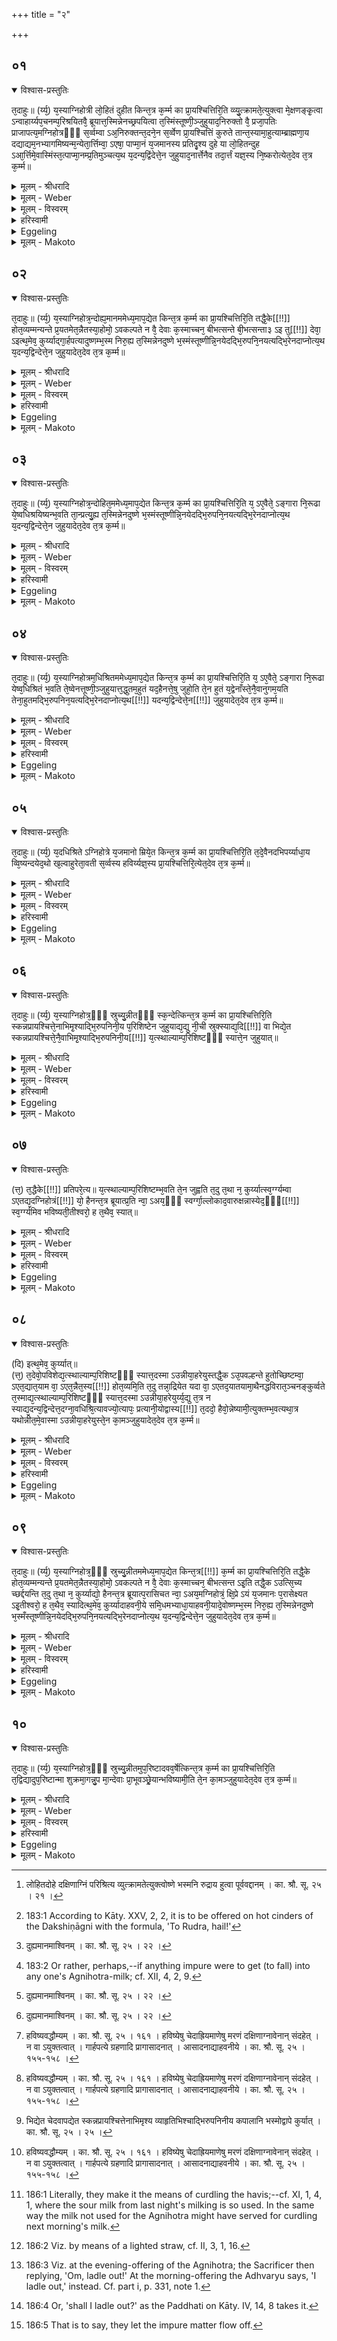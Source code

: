 +++
title = "२"

+++


##  ०१


<details open><summary>विश्वास-प्रस्तुतिः</summary>

त᳘दाहुः॥ 
(र्य्य᳘) य᳘स्याग्निहोत्री लो᳘हितं दुहीत किन्त᳘त्र क᳘र्म्म का प्रा᳘यश्चित्तिरि᳘ति व्व्यु᳘त्क्रामते᳘त्युक्त्वा मे᳘क्षणङ्कृ᳘त्वा ऽन्वाहार्य्यप᳘चनम्प᳘रिश्रयितवै᳘ ब्रूयात्त᳘स्मिन्नेनच्छ्रपयित्वा त᳘स्मिंस्तूष्णी᳘ञ्जुहुयाद᳘निरुक्तो वै᳘ प्रजा᳘पतिः प्राजापत्य᳘मग्निहोत्रᳫँ᳭ स᳘र्व्वम्वा ऽअ᳘निरुक्तन्त᳘दने᳘न स᳘र्व्वेण प्रा᳘यश्चित्तिं कुरुते तान्त᳘स्यामा᳘हुत्याम्ब्राह्मणा᳘य दद्याद्यम᳘नभ्यागमिष्यन्म᳘न्येता᳘र्त्तिम्वा᳘ ऽएषा᳘ पाप्मा᳘नं य᳘जमानस्य प्रतिदृ᳘श्य दुहे या लो᳘हितन्दुह ऽआ᳘र्त्तिमे᳘वास्मिंस्त᳘त्पाप्मा᳘नम्प्र᳘तिमुञ्चत्य᳘थ य᳘दन्य᳘द्विंदेत्ते᳘न जुहुयाद᳘नार्त्तेनैव तदा᳘र्त्तं यज्ञ᳘स्य नि᳘ष्करोत्येत᳘देव त᳘त्र क᳘र्म्म॥
</details>

<details><summary>मूलम् - श्रीधरादि</summary>

त᳘दाहुः॥ 
(र्य्य᳘) य᳘स्याग्निहोत्री लो᳘हितं दुहीत किन्त᳘त्र क᳘र्म्म का प्रा᳘यश्चित्तिरि᳘ति व्व्यु᳘त्क्रामते᳘त्युक्त्वा मे᳘क्षणङ्कृ᳘त्वा ऽन्वाहार्य्यप᳘चनम्प᳘रिश्रयितवै᳘ ब्रूयात्त᳘स्मिन्नेनच्छ्रपयित्वा त᳘स्मिंस्तूष्णी᳘ञ्जुहुयाद᳘निरुक्तो वै᳘ प्रजा᳘पतिः प्राजापत्य᳘मग्निहोत्रᳫँ᳭ स᳘र्व्वम्वा ऽअ᳘निरुक्तन्त᳘दने᳘न स᳘र्व्वेण प्रा᳘यश्चित्तिं कुरुते तान्त᳘स्यामा᳘हुत्याम्ब्राह्मणा᳘य दद्याद्यम᳘नभ्यागमिष्यन्म᳘न्येता᳘र्त्तिम्वा᳘ ऽएषा᳘ पाप्मा᳘नं य᳘जमानस्य प्रतिदृ᳘श्य दुहे या लो᳘हितन्दुह ऽआ᳘र्त्तिमे᳘वास्मिंस्त᳘त्पाप्मा᳘नम्प्र᳘तिमुञ्चत्य᳘थ य᳘दन्य᳘द्विंदेत्ते᳘न जुहुयाद᳘नार्त्तेनैव तदा᳘र्त्तं यज्ञ᳘स्य नि᳘ष्करोत्येत᳘देव त᳘त्र क᳘र्म्म॥
</details>

<details><summary>मूलम् - Weber</summary>

त᳘दाहुः ॥ 
य᳘स्याग्निहोत्री लो᳘हितं दुहीत किं त᳘त्र क᳘र्म का प्रा᳘यश्चित्तिरि᳘ति व्यु᳘त्क्रामते᳘त्युक्त्वा मे᳘क्षणं कृॗत्वान्वाहार्यप᳘चनं प᳘रिश्रयितवै᳘ ब्रूयात्त᳘स्मिन्नेनच्छ्रपयित्वा त᳘स्मिंस्तूष्णीं᳘ जुहुयाद᳘निरुक्तम᳘निरुक्तो वै᳘ प्रजा᳘पतिः प्राजापत्य᳘मग्निहोत्रᳫं स᳘र्वं वाऽअ᳘निरुक्तं त᳘दने᳘न स᳘र्वेण प्रा᳘यश्चित्तिं कुरुते तां त᳘स्यामा᳘हुत्यां ब्राह्मणा᳘य दद्याद्यम᳘नभ्यागमिष्यन्म᳘न्येता᳘र्तिं वा᳘ऽएषा᳘ पाप्मा᳘नं य᳘जमानस्य प्रतिदृ᳘श्य दुहे या लो᳘हितं दुहऽआ᳘र्तिमेॗवास्मिंस्त᳘त्पाप्मा᳘नं प्र᳘तिमुञ्चत्य᳘थ य᳘दन्य᳘द्विन्देत्ते᳘न जुहुयाद᳘नार्तेनैव तदा᳘र्तं यज्ञ᳘स्य नि᳘ष्करोत्येत᳘देव त᳘त्र क᳘र्म ॥
</details>

<details><summary>मूलम् - विस्वरम्</summary>

तदाहुः- यस्याग्निहोत्री लोहितं [^१_५२] दुहीत । किं तत्र कर्म । का प्रायश्चित्तिरिति । व्युत्क्रामतेत्युक्त्वा मेक्षणं कृत्वा । अन्वाहार्यपचनं परिश्रमितवै ब्रूयात् । तस्मिन्नेतच्छ्रपयित्वा । तस्मिंस्तूष्णीं जुहुयात् । अनिरुक्तो वै प्रजापतिः । प्राजापत्यमग्निहोत्रम् । सर्वं वा अनिरुक्तम् । तदनेन सर्वेण प्रायश्चितिं कुरुते । तां तस्यामाहुत्यां ब्राह्मणाय दद्यात् यमनभ्यागमिष्यन्मन्येत । आर्तिं वा एषा पाप्मानं यजमानस्य प्रतिदृश्य दुहे । या लोहितं दुहे । आर्तिमेवास्मिंस्तत्पाप्मानं प्रतिमुञ्चति । अथ यदन्यद्विंदेत । तेन जुहुयात् । अनार्तेनैव तदार्तं यज्ञस्य निष्करोति । एतदेव तत्र कर्म ॥ १ ॥ 

[^१_५२]: लोहितदोहे दक्षिणाग्निं परिश्रित्य व्युत्क्रामतेत्युक्त्वोष्णे भस्मनि रुद्राय हुत्वा पूर्ववद्दानम् । का. श्रौ. सू. २५ । २१ । 
</details>

<details><summary>हरिस्वामी</summary>

…
</details>

<details><summary>Eggeling</summary>

1. They also say, 'If any one's Agnihotra-cow were to milk blood, what rite and what expiation would there be in that case?' Let him say 'Disperse!' and having made a stirring-spoon, let him order the Anvāhārya-pacana fire to be enclosed; and having boiled that (blood) thereon, let him silently offer it in an undefined (indistinct) way [^egg_514], for Prajāpati is undefined, and the Agnihotra is sacred to Prajāpati; and the undefined also means everything: he thus makes atonement with everything. At this offering he should give that (cow) to a Brāhmaṇa whom he does not intend to visit; for, indeed, she who milks blood milks it after perceiving the Sacrificer's suffering and evil: he thus fastens that suffering and evil upon this (Brāhmaṇa). Let him then make offering with what other milk he can procure: by that which is not unsound he thus throws out what is unsound in the sacrifice. This, then, is the rite performed in that case.

[^egg_514]: 183:1 According to Kāty. XXV, 2, 2, it is to be offered on hot cinders of the Dakshiṇāgni with the formula, 'To Rudra, hail!'
</details>

<details><summary>मूलम् - Makoto</summary>

त᳓द् आ᳓हुः ।॥  
य᳓स्या᳓ग्निहोत्री᳓ लो᳓हितं दुहीत किं᳓ त᳓त्र क᳓र्म का᳓ प्रा᳓यश्चित्तिर् इ᳓ति व्यु᳓त्क्रा᳓मते᳓त्य् उक्त्वा᳓ मे᳓क्षा᳓णं कृत्वा᳙न्वा᳓हा᳓र्यप᳓चनं प᳓रिश्रयितवै᳓ ब्रूया᳓त् त᳓स्मिन्न् एनच् छ्रपयित्वा᳓ त᳓स्मिंस् तूष्णीं᳓ जुहुया᳓द् अ᳓निरुक्तम् अ᳓निरुक्तो वै᳓ प्रजा᳓पतिः प्रा᳓जा᳓पत्य᳓म् अग्निहोत्रँ᳓ स᳓र्वं वा᳓ अ᳓निरुक्तं त᳓द् अने᳓न स᳓र्वेण प्रा᳓यश्चित्तिं कुरुते तां᳓ त᳓स्या᳓म् आ᳓हुत्यां᳓ ब्रा᳓ह्मणा᳓य दद्या᳓द् य᳓म् अ᳓नभ्या᳓गमिष्यन् म᳓न्येता᳓र्तिं वा᳓ एषा᳓ पा᳓प्मा᳓नं य᳓जमा᳓नस्य प्रतिदृ᳓श्य दुहे या᳓ लो᳓हितं दुह᳓ आ᳓र्तिम् एवा᳙स्मिंस् त᳓त् पा᳓प्मा᳓नं प्र᳓तिमुञ्चत्य् अ᳓थ य᳓द् अन्य᳓द् विन्दे᳓त् ते᳓न जुहुया᳓द् अ᳓ना᳓र्तेनैव᳓ त᳓द् आ᳓र्तं यज्ञ᳓स्य नि᳓ष्करोत्य् एत᳓द् एव᳓ त᳓त्र क᳓र्म ॥॥
</details>


##  ०२


<details open><summary>विश्वास-प्रस्तुतिः</summary>

त᳘दाहुः॥ 
(र्य्य᳘) य᳘स्याग्निहोत्र᳘न्दोह्य᳘मानममेध्य᳘माप᳘द्येत किन्त᳘त्र क᳘र्म्म का प्रा᳘यश्चित्तिरि᳘ति तद्धै᳘के[[!!]] होत᳘व्यम्मन्यन्ते प्र᳘यतमेत᳘न्नैतस्या᳘होमो᳘ ऽवकल्पते न वै᳘ देवाः क᳘स्माच्चन᳘ बीभत्सन्ते बी᳘भत्सन्ता३ ऽइ तु[[!!]] देवा᳘ ऽइत्थ᳘मेव᳘ कुर्य्याद्गा᳘र्हपत्यादुष्णम्भ᳘स्म निरु᳘ह्य त᳘स्मिन्नेनदुष्णे भ᳘स्मंस्तूष्णीन्नि᳘नयेदद्भि᳘रुपनि᳘नयत्यद्भि᳘रेनदाप्नोत्य᳘थ य᳘दन्य᳘द्विन्देत्ते᳘न जुहुयादेत᳘देव त᳘त्र क᳘र्म्म॥
</details>

<details><summary>मूलम् - श्रीधरादि</summary>

त᳘दाहुः॥ 
(र्य्य᳘) य᳘स्याग्निहोत्र᳘न्दोह्य᳘मानममेध्य᳘माप᳘द्येत किन्त᳘त्र क᳘र्म्म का प्रा᳘यश्चित्तिरि᳘ति तद्धै᳘के[[!!]] होत᳘व्यम्मन्यन्ते प्र᳘यतमेत᳘न्नैतस्या᳘होमो᳘ ऽवकल्पते न वै᳘ देवाः क᳘स्माच्चन᳘ बीभत्सन्ते बी᳘भत्सन्ता३ ऽइ तु[[!!]] देवा᳘ ऽइत्थ᳘मेव᳘ कुर्य्याद्गा᳘र्हपत्यादुष्णम्भ᳘स्म निरु᳘ह्य त᳘स्मिन्नेनदुष्णे भ᳘स्मंस्तूष्णीन्नि᳘नयेदद्भि᳘रुपनि᳘नयत्यद्भि᳘रेनदाप्नोत्य᳘थ य᳘दन्य᳘द्विन्देत्ते᳘न जुहुयादेत᳘देव त᳘त्र क᳘र्म्म॥
</details>

<details><summary>मूलम् - Weber</summary>

त᳘दाहुः ॥ 
य᳘स्याग्निहोत्रं᳘ दोह्य᳘मानममेध्य᳘माप᳘द्येत किं त᳘त्र क᳘र्म का प्रा᳘यश्चित्तिरि᳘ति त᳘द्धैके होत᳘व्यं मन्यन्ते प्र᳘यतमेतॗन्नैतस्या᳘होमो᳘ऽवकल्पते न वै᳘ देवाः क᳘स्माच्चन᳘ बीभत्सन्ते बी᳘भत्सन्ता३इतु᳘ देवा᳘ इत्थ᳘मेव᳘ कुर्याद्गा᳘र्हपत्यादुष्णं भ᳘स्म निरु᳘ह्य त᳘स्मिन्नेनदुष्णे भ᳘स्मंस्तूष्णीं नि᳘नयेदद्भि᳘रुपनि᳘नयत्यद्भि᳘रेनदाप्नोत्य᳘थ य᳘दन्य᳘द्विन्देत्ते᳘न जुहुयादेत᳘देव त᳘त्र क᳘र्म ॥
</details>

<details><summary>मूलम् - विस्वरम्</summary>

तदाहुः- यस्याग्निहोत्रं दोह्यमानममेध्यमापद्येत [^१_५३] । किं तत्र कर्म । का प्रायश्चित्तिरिति । तद्धैके होतव्यं मन्यन्ते । प्रयतमेतत् । नैतस्या होमो ऽवकल्पते । न वै देवाः कस्माच्चन बीभत्संते । बीभंत्संता ३ इ तु देवाः । इत्थमेव कुर्यात् । गार्हपत्यादुष्णं भस्म निरुह्य । तस्मिन्नेनदुष्णे भस्मंस्तूष्णीं निनयेत् । अद्भिरुपनिनयति । अद्भिरेनदाप्नोति । अथ यदन्यद्विंदेत् । तेन जुहुयात् । एतदेव तत्र कर्म ॥ २ ॥ 

[^१_५३]: दुह्यमानमाश्विनम् । का. श्रौ. सू. २५ । २२ । 
</details>

<details><summary>हरिस्वामी</summary>

…
</details>

<details><summary>Eggeling</summary>

2. They also say, 'If any one's Agnihotra-milk were to become impure [^egg_515] whilst being milked, what rite and what expiation would there be in that case?' Now some think that it should be offered

[^egg_515]: 183:2 Or rather, perhaps,--if anything impure were to get (to fall) into any one's Agnihotra-milk; cf. XII, 4, 2, 9.

 (arguing that) it is ready (for offering), and it would be improper if it were not offered; and that the gods have no loathing for anything. But the gods have indeed loathings:--let him rather proceed in the following way. Having shifted some hot cinders from the Gārhapatya, let him silently pour that (milk) on these hot cinders. He then pours water thereon, and thus secures (āp) it by means of the water (āp). Let him then make offering with what other (milk) he can procure. This, then, is the rite performed in that case.
</details>

<details><summary>मूलम् - Makoto</summary>

त᳓द् आ᳓हुः ।॥  
य᳓स्या᳓ग्निहोत्रं᳓ दोह्य᳓मा᳓नम् अमेध्य᳓म् आ᳓प᳓द्येत किं᳓ त᳓त्र क᳓र्म का᳓ प्रा᳓यश्चित्तिर् इ᳓ति त᳓द् धै᳓के होत᳓व्यं मन्यन्ते प्र᳓यतम् एत᳓न् नै᳙तस्या᳓होमो᳓ ऽवकल्पते न᳓ वै᳓ देवाः᳓ क᳓स्मा᳓च् चन᳓ बीभत्सन्ते बी᳓भत्सन्ता᳓३इ तु᳓ देवा᳓ इत्थ᳓म् एव᳓ कुर्या᳓द् गा᳓र्हपत्या᳓द् उष्णं᳓ भ᳓स्म निरु᳓ह्य त᳓स्मिन्न् एनद् उष्णे᳓ भ᳓स्मंस् तूष्णीं᳓ नि᳓नयेद् अद्भि᳓र् उपनि᳓नयत्य् अद्भि᳓र् एनद् आ᳓प्नोत्य् अ᳓थ य᳓द् अन्य᳓द् विन्दे᳓त् ते᳓न जुहुया᳓द् एत᳓द् एव᳓ त᳓त्र क᳓र्म ॥॥
</details>


##  ०३


<details open><summary>विश्वास-प्रस्तुतिः</summary>

त᳘दाहुः॥ 
(र्य्य᳘) य᳘स्याग्निहोत्र᳘न्दोहित᳘ममेध्य᳘माप᳘द्येत किन्त᳘त्र क᳘र्म्म का प्रा᳘यश्चित्तिरि᳘ति य᳘ ऽए᳘वैते᳘ ऽङ्गारा नि᳘रूढा ये᳘ष्वधिश्रयिष्यन्भ᳘वति ता᳘न्प्रत्यु᳘ह्य त᳘स्मिन्नेनदुष्णे भ᳘स्मंस्तूष्णीन्नि᳘नयेदद्भि᳘रुपनि᳘नयत्यद्भि᳘रेनदाप्नोत्य᳘थ य᳘दन्य᳘द्विन्देत्ते᳘न जुहुयादेत᳘देव त᳘त्र क᳘र्म्म॥
</details>

<details><summary>मूलम् - श्रीधरादि</summary>

त᳘दाहुः॥ 
(र्य्य᳘) य᳘स्याग्निहोत्र᳘न्दोहित᳘ममेध्य᳘माप᳘द्येत किन्त᳘त्र क᳘र्म्म का प्रा᳘यश्चित्तिरि᳘ति य᳘ ऽए᳘वैते᳘ ऽङ्गारा नि᳘रूढा ये᳘ष्वधिश्रयिष्यन्भ᳘वति ता᳘न्प्रत्यु᳘ह्य त᳘स्मिन्नेनदुष्णे भ᳘स्मंस्तूष्णीन्नि᳘नयेदद्भि᳘रुपनि᳘नयत्यद्भि᳘रेनदाप्नोत्य᳘थ य᳘दन्य᳘द्विन्देत्ते᳘न जुहुयादेत᳘देव त᳘त्र क᳘र्म्म॥
</details>

<details><summary>मूलम् - Weber</summary>

त᳘दाहुः ॥ 
य᳘स्याग्निहोत्रं᳘ दोहित᳘ममेध्य᳘माप᳘द्येत किं त᳘त्र क᳘र्म का प्रा᳘यश्चित्तिरि᳘ति य᳘ऽएॗवैते᳘ऽङ्गारा नि᳘रूढा ये᳘ष्वधिश्रयिष्यन्भ᳘वति ता᳘न्प्रत्यु᳘ह्य त᳘स्मिन्नेनदुष्णे भ᳘स्मंस्तूष्णीं नि᳘नयेदद्भि᳘रुपनि᳘नयत्यद्भि᳘रेनदाप्नोत्य᳘थ य᳘दन्य᳘द्विन्देत्ते᳘न जुहुयादेत᳘देव त᳘त्र क᳘र्म ॥
</details>

<details><summary>मूलम् - विस्वरम्</summary>

तदाहुः- यस्याग्निहोत्रं दोहितममेध्यमापद्येत [^१_५३] । किं तत्र कर्म । का प्रायश्चित्तिरिति । य एवैते ऽङ्गारा निरूढाः । येष्वधिश्रयिष्यन् भवति । तान्प्रत्युह्य तस्मिन्नेनदुष्णे भस्मंस्तूष्णीं निनयेत् । अद्भिरुपनिनयति । अद्भिरेनदाप्नोति । अथ यदन्यद्विंदेत् । तेन जुहुयात् । एतदेव तत्र कर्म ॥ ३ ॥ 

[^१_५३]: दुग्धं सौम्यम् । का. श्रौ. सू. २५ । २२ । 
</details>

<details><summary>हरिस्वामी</summary>

…
</details>

<details><summary>Eggeling</summary>

3. They also say, 'If any one's Agnihotra-milk were to become impure after he has had it milked, what rite and what expiation would there be in that case?' Let him shift back the coals which were shifted away (from the fire) and on which he was going to put (the Agnihotra-milk); and let him then pour it silently on these hot cinders. He then pours water thereon, and secures it by means of the water. Let him then make offering with what other (milk) he can procure.
</details>

<details><summary>मूलम् - Makoto</summary>

त᳓द् आ᳓हुः ।॥  
य᳓स्या᳓ग्निहोत्रं᳓ दोहित᳓म् अमेध्य᳓म् आ᳓प᳓द्येत किं᳓ त᳓त्र क᳓र्म का᳓ प्रा᳓यश्चित्तिर् इ᳓ति य᳓ एवै᳙ते᳓ ऽङ्गा᳓रा᳓ नि᳓रूढा᳓ ये᳓ष्व् अधिश्रयिष्य᳓न् भ᳓वति ता᳓न् प्रत्यु᳓ह्य त᳓स्मिन्न् एनद् उष्णे᳓ भ᳓स्मंस् तूष्णीं᳓ नि᳓नयेद् अद्भि᳓र् उपनि᳓नयत्य् अद्भि᳓र् एनद् आ᳓प्नोत्य् अ᳓थ य᳓द् अन्य᳓द् विन्दे᳓त् ते᳓न जुहुया᳓द् एत᳓द् एव᳓ त᳓त्र क᳓र्म ॥॥
</details>


##  ०४


<details open><summary>विश्वास-प्रस्तुतिः</summary>

त᳘दाहुः॥ 
(र्य्य᳘) य᳘स्याग्निहोत्रम᳘धिश्रितममेध्य᳘माप᳘द्येत किन्त᳘त्र क᳘र्म्म का प्रा᳘यश्चित्तिरि᳘ति य᳘ ऽए᳘वैते᳘ ऽङ्गारा नि᳘रूढा येष्व᳘धिश्रितं भ᳘वति ते᳘ष्वेनत्तूष्णी᳘ञ्जुहुयात्त᳘द्धुतम᳘हुतं यद᳘हैनत्ते᳘षु जुहो᳘ति ते᳘न हुतं य᳘द्वेनाँस्ते᳘नै᳘वानुगम᳘यति तेना᳘हुतमद्भि᳘रुपनिन᳘यत्यद्भि᳘रेनदाप्नोत्य᳘थ[[!!]] यदन्य᳘द्विन्देत्ते᳘न[[!!]] जुहुयादेत᳘देव त᳘त्र क᳘र्म्म॥
</details>

<details><summary>मूलम् - श्रीधरादि</summary>

त᳘दाहुः॥ 
(र्य्य᳘) य᳘स्याग्निहोत्रम᳘धिश्रितममेध्य᳘माप᳘द्येत किन्त᳘त्र क᳘र्म्म का प्रा᳘यश्चित्तिरि᳘ति य᳘ ऽए᳘वैते᳘ ऽङ्गारा नि᳘रूढा येष्व᳘धिश्रितं भ᳘वति ते᳘ष्वेनत्तूष्णी᳘ञ्जुहुयात्त᳘द्धुतम᳘हुतं यद᳘हैनत्ते᳘षु जुहो᳘ति ते᳘न हुतं य᳘द्वेनाँस्ते᳘नै᳘वानुगम᳘यति तेना᳘हुतमद्भि᳘रुपनिन᳘यत्यद्भि᳘रेनदाप्नोत्य᳘थ[[!!]] यदन्य᳘द्विन्देत्ते᳘न[[!!]] जुहुयादेत᳘देव त᳘त्र क᳘र्म्म॥
</details>

<details><summary>मूलम् - Weber</summary>

त᳘दाहुः ॥ 
य᳘स्याग्निहोत्रम᳘धिश्रितममेध्य᳘माप᳘द्येत किं त᳘त्र क᳘र्म का प्रा᳘यश्चित्तिरि᳘ति य᳘ऽएॗवैते᳘ऽङ्गारा नि᳘रूढा येष्व᳘धिश्रितं भ᳘वति ते᳘ष्वेनत्तूष्णीं᳘ जुहुयात्त᳘द्धुतम᳘हुतं यद᳘हैनत्ते᳘षु जुहो᳘ति ते᳘न हुतं य᳘द्वेनांस्ते᳘नैॗवानुगम᳘यति तेना᳘हुतमद्भि᳘रुपनि᳘नयत्यद्भि᳘रेनदाप्नोत्य᳘थ य᳘दन्य᳘द्विन्देत्ते᳘न जुहुयादेत᳘देव त᳘त्र क᳘र्म ॥
</details>

<details><summary>मूलम् - विस्वरम्</summary>

तदाहुः- यस्याग्निहोत्रमधिश्रितममेध्यमापद्येत [^१_५३] । किं तत्र कर्म । का प्रायश्चित्तिरिति । य एवैते ऽङ्गारा निरूढाः । येष्वधिश्रितं भवति । तेष्वेनत्तूष्णीं जुहुयात् । तद्धुतमहुतम् । यदहैनत्तेषु जुहोति । तेन हुतम् । यद्वेनांस्तेनैवानुगमयति । तेनाहुतम् । अद्भिरुपनिनयति । अद्भिरेनदाप्नोति । अथ यदन्यद्विन्देत् । तेन जुहुयात् । एतदेव तत्र कर्म ॥ ४ ॥ 

[^१_५३]: अधिश्रितं वारुणम् । का. श्रौ. सू. २५ । २२ । 
</details>

<details><summary>हरिस्वामी</summary>

…
</details>

<details><summary>Eggeling</summary>

4. They also say, 'If any one's Agnihotra-milk were to become impure after being put on the fire, what rite and what expiation would there be in that case?' Let him offer it silently on the coals which were shifted away (from the fire), and on which it had been placed: thus it is both offered and not offered; for inasmuch as he offers it on those (hot coals) it is offered, and inasmuch as he extinguishes it along with them it is not offered. He pours water thereon, and secures it by means of the water. Let him then make offering with what other (milk) he can procure.
</details>

<details><summary>मूलम् - Makoto</summary>

त᳓द् आ᳓हुः ।॥  
य᳓स्या᳓ग्निहोत्र᳓म् अ᳓धिश्रितम् अमेध्य᳓म् आ᳓प᳓द्येत किं᳓ त᳓त्र क᳓र्म का᳓ प्रा᳓यश्चित्तिर् इ᳓ति य᳓ एवै᳙ते᳓ ऽङ्गा᳓रा᳓ नि᳓रूढा᳓ ये᳓ष्व् अ᳓धिश्रितं भ᳓वति ते᳓ष्व् एनत् तूष्णीं᳓ जुहुया᳓त् त᳓द् धुत᳓म् अ᳓हुतं य᳓द् अ᳓हैनत् ते᳓षु जुहो᳓ति ते᳓न हुतं᳓ य᳓द् व् एनां᳓स् ते᳓नैवा᳙नुगम᳓यति ते᳓ना᳓हुतम् अद्भि᳓र् उपनि᳓नयत्य् अद्भि᳓र् एनद् आ᳓प्नोत्य् अ᳓थ य᳓द् अन्य᳓द् विन्दे᳓त् ते᳓न जुहुया᳓द् एत᳓द् एव᳓ त᳓त्र क᳓र्म ॥॥
</details>


##  ०५


<details open><summary>विश्वास-प्रस्तुतिः</summary>

त᳘दाहुः॥ 
(र्य्य᳘) य᳘दधिश्रिते ऽग्निहोत्रे य᳘जमानो म्रिये᳘त किन्त᳘त्र क᳘र्म्म का प्रा᳘यश्चित्तिरि᳘ति त᳘दे᳘वैनदभिपर्य्याधा᳘य व्वि᳘ष्यन्दयेद᳘थो ख᳘ल्वाहुरेता᳘वती स᳘र्व्वस्य हविर्य्यज्ञ᳘स्य प्रा᳘यश्चित्तिरि᳘त्येत᳘देव त᳘त्र क᳘र्म्म॥
</details>

<details><summary>मूलम् - श्रीधरादि</summary>

त᳘दाहुः॥ 
(र्य्य᳘) य᳘दधिश्रिते ऽग्निहोत्रे य᳘जमानो म्रिये᳘त किन्त᳘त्र क᳘र्म्म का प्रा᳘यश्चित्तिरि᳘ति त᳘दे᳘वैनदभिपर्य्याधा᳘य व्वि᳘ष्यन्दयेद᳘थो ख᳘ल्वाहुरेता᳘वती स᳘र्व्वस्य हविर्य्यज्ञ᳘स्य प्रा᳘यश्चित्तिरि᳘त्येत᳘देव त᳘त्र क᳘र्म्म॥
</details>

<details><summary>मूलम् - Weber</summary>

त᳘दाहुः ॥ 
य᳘दधिश्रितेऽग्निहोत्रे य᳘जमानो म्रिये᳘त किं त᳘त्र क᳘र्म का प्रा᳘यश्चित्तिरि᳘ति त᳘देॗवैनदभिपर्याधा᳘य वि᳘ष्पन्दयेद᳘थो ख᳘ल्वाहुरेता᳘वती स᳘र्वस्य हविर्यज्ञ᳘स्य प्रा᳘यश्चित्तिरि᳘त्येत᳘देव त᳘त्र क᳘र्म ॥
</details>

<details><summary>मूलम् - विस्वरम्</summary>

तदाहुः- यदधिश्रिते ऽग्निहोत्रे यजमानो [^१_५४] म्रियेत । किं तत्र कर्म । का प्रायश्चित्तिरिति । तदेवैनदभिपर्याधाय विष्यंदयेत् । अथो खल्वाहुः- एतावती सर्वस्य हविर्यज्ञस्य प्रायश्चित्तिरिति । एतदेव तत्र कर्म ॥ ५ ॥ 

[^१_५४]: हविष्यवद्धौम्यम् । का. श्रौ. सू. २५ । १६१ । हविष्येषु चेदाह्रियमाणेषु मरणं दक्षिणाग्नावेनान् संदहेत् । न वा ऽयुक्तत्वात् । गार्हपत्ये ग्रहणादि प्रागासादनात् । आसादनाद्याहवनीये । का. श्रौ. सू. २५ । १५५-१५८ । 
</details>

<details><summary>हरिस्वामी</summary>

…
</details>

<details><summary>Eggeling</summary>

5. They also say, 'If the Sacrificer were to die

when the Agnihotra-milk has been put on the fire, what rite and what expiation would there be in that case?' Having enclosed it, let him pour it out: and such, indeed, they say, is the expiation (in that case) for every Haviryajña. This, then, is the rite performed in that case.
</details>

<details><summary>मूलम् - Makoto</summary>

त᳓द् आ᳓हुः ।॥  
य᳓द् अ᳓धिश्रिते ऽग्निहोत्रे᳓ य᳓जमा᳓नो म्रिये᳓त किं᳓ त᳓त्र क᳓र्म का᳓ प्रा᳓यश्चित्तिर् इ᳓ति त᳓द् एवै᳙नद् अभिपर्या᳓धा᳓य वि᳓ष्पन्दयेद् अ᳓थो ख᳓ल्व् आ᳓हुर् एता᳓वती स᳓र्वस्य हविर्यज्ञ᳓स्य प्रा᳓यश्चित्तिर् इ᳓त्य् एत᳓द् एव᳓ त᳓त्र क᳓र्म ॥॥
</details>


##  ०६


<details open><summary>विश्वास-प्रस्तुतिः</summary>

त᳘दाहुः॥ 
(र्य्य᳘) य᳘स्याग्निहोत्र᳘ᳫँ᳘ स्रुच्यु᳘न्नीतᳫँ᳭ स्क᳘न्देत्किन्त᳘त्र क᳘र्म्म का प्रा᳘यश्चित्तिरि᳘ति स्कन्नप्रायश्चित्ते᳘नाभिमृ᳘श्याद्भि᳘रुपनिनी᳘य प᳘रिशिष्टेन जुहुयाद्य᳘द्यु नी᳘ची स्रुक्स्याद्य᳘दि[[!!]] वा भिद्ये᳘त स्कन्नप्रायश्चित्ते᳘नै᳘वाभिमृ᳘श्याद्भि᳘रुपनिनी᳘य[[!!]] य᳘त्स्थाल्याम्प᳘रिशिष्टᳫँ᳭ स्यात्ते᳘न जुहुयात्॥
</details>

<details><summary>मूलम् - श्रीधरादि</summary>

त᳘दाहुः॥ 
(र्य्य᳘) य᳘स्याग्निहोत्र᳘ᳫँ᳘ स्रुच्यु᳘न्नीतᳫँ᳭ स्क᳘न्देत्किन्त᳘त्र क᳘र्म्म का प्रा᳘यश्चित्तिरि᳘ति स्कन्नप्रायश्चित्ते᳘नाभिमृ᳘श्याद्भि᳘रुपनिनी᳘य प᳘रिशिष्टेन जुहुयाद्य᳘द्यु नी᳘ची स्रुक्स्याद्य᳘दि[[!!]] वा भिद्ये᳘त स्कन्नप्रायश्चित्ते᳘नै᳘वाभिमृ᳘श्याद्भि᳘रुपनिनी᳘य[[!!]] य᳘त्स्थाल्याम्प᳘रिशिष्टᳫँ᳭ स्यात्ते᳘न जुहुयात्॥
</details>

<details><summary>मूलम् - Weber</summary>

त᳘दाहुः ॥ 
य᳘स्याग्निहोत्रᳫं स्रुच्यु᳘न्नीतᳫं स्क᳘न्देत्किं त᳘त्र क᳘र्म का प्रा᳘यश्चित्तिरि᳘ति स्कन्नप्रायश्चित्ते᳘नाभिमृ᳘श्याद्भि᳘रुपनिनी᳘य प᳘रिशिष्टेन जुहुयाद्य᳘द्यु नी᳘ची स्रु᳘क्स्याद्य᳘दि वा भिद्ये᳘त स्कन्नप्रायश्चित्ते᳘नैॗवाभिमृ᳘श्या᳘द्भि᳘रुपनिनी᳘य य᳘त्स्थाल्यां प᳘रिशिष्टᳫं स्यात्ते᳘न जुहुयात् ॥
</details>

<details><summary>मूलम् - विस्वरम्</summary>

तदाहुः- यस्याग्निहोत्रं स्रुच्युन्नीतं [^१_५४] स्कन्देत् । किं तत्र कर्म । का प्रायश्चित्तिरिति । स्कन्नप्रायश्चित्तेनाभिमृश्य अद्भिरुपनिनीय परिशिष्टेन जुहुयात् । यद्यु नीची [^२_५४] स्रुक् स्यात् । यदि वा भिद्येत । स्कन्नप्रायश्चित्तेनैवाभिमृश्य अद्भिरुपनिनीय यत्स्थाल्यां परिशिष्टं स्यात् । तेन जुहुयात् ॥ ६ ॥ 

[^१_५४]: उन्नीतं बार्हस्पत्यम् । का. श्रौ. सू. २५ । २२ । स्कन्देच्चेदस्कन्नमधित प्राजनीत्यभिमृश्य शेषेण जुहुयात् । का. श्रौ. सू. २५ । २४ । 

[^२_५४]: भिद्येत चेदवापद्येत स्कन्नप्रायश्चित्तेनाभिमृश्य व्याहृतिभिश्चाद्भिरुपनिनीय कपालानि भस्मोद्वापे कुर्यात् । का. श्रौ. सू. २५ । २५ । 
</details>

<details><summary>हरिस्वामी</summary>

…
</details>

<details><summary>Eggeling</summary>

6. They also say, 'If any one's Agnihotra-milk were to be spilled after being ladled out into the offering-spoon, what rite and what expiation would there be in that case?' Let him touch it with the (formula of) atonement for spilling, and, having poured water thereon, let him make offering with what (milk) there is left. And if the spoon be turned upside down, or if it were to break, let him touch (the spilled milk) with the (formula of) atonement for spilling, and, having poured water thereon, let him make offering with what (milk) is left in the pot.
</details>

<details><summary>मूलम् - Makoto</summary>

त᳓द् आ᳓हुः ।॥  
य᳓स्या᳓ग्निहोत्रँ᳓ स्रुच्य् उ᳓न्नीतँ स्क᳓न्देत् किं᳓ त᳓त्र क᳓र्म का᳓ प्रा᳓यश्चित्तिर् इ᳓ति स्कन्नप्रा᳓यश्चित्ते᳓ना᳓भिमृ᳓श्या᳓द्भि᳓र् उपनिनी᳓य प᳓रिशिष्टेन जुहुया᳓द् य᳓द्य् उ नी᳓ची स्रु᳓क् स्या᳓द् य᳓दि वा᳓ भिद्ये᳓त स्कन्नप्रा᳓यश्चित्ते᳓नैवा᳙भिमृ᳓श्या᳓द्भि᳓र् उपनिनी᳓य य᳓त् स्था᳓ल्यां᳓ प᳓रिशिष्टँ स्या᳓त् ते᳓न जुहुया᳓त् ॥॥
</details>


##  ०७


<details open><summary>विश्वास-प्रस्तुतिः</summary>

(त्त᳘) त᳘द्धैके[[!!]] प्रतिपरे᳘त्य॥ 
य᳘त्स्थाल्याम्प᳘रिशिष्टम्भ᳘वति ते᳘न जुह्वति त᳘दु त᳘था न᳘ कुर्य्यात्स्व᳘र्ग्ग्यम्वा ऽएतद्य᳘दग्निहोत्रं[[!!]] यो᳘ हैनन्त᳘त्र ब्रूयात्प्र᳘ति न्वा᳘ ऽअय᳘ᳫँ᳘ स्वर्ग्गा᳘ल्लोकाद᳘वारुक्षन्नास्येद᳘ᳫँ᳘[[!!]] स्व᳘र्ग्ग्यमिव भविष्यती᳘तीश्वरो᳘ ह त᳘थैव᳘ स्यात्॥
</details>

<details><summary>मूलम् - श्रीधरादि</summary>

(त्त᳘) त᳘द्धैके[[!!]] प्रतिपरे᳘त्य॥ 
य᳘त्स्थाल्याम्प᳘रिशिष्टम्भ᳘वति ते᳘न जुह्वति त᳘दु त᳘था न᳘ कुर्य्यात्स्व᳘र्ग्ग्यम्वा ऽएतद्य᳘दग्निहोत्रं[[!!]] यो᳘ हैनन्त᳘त्र ब्रूयात्प्र᳘ति न्वा᳘ ऽअय᳘ᳫँ᳘ स्वर्ग्गा᳘ल्लोकाद᳘वारुक्षन्नास्येद᳘ᳫँ᳘[[!!]] स्व᳘र्ग्ग्यमिव भविष्यती᳘तीश्वरो᳘ ह त᳘थैव᳘ स्यात्॥
</details>

<details><summary>मूलम् - Weber</summary>

तद्धै᳘के ॥  
प्रतिपरे᳘त्य य᳘त्स्थाल्यां प᳘रिशिष्टं भ᳘वति ते᳘न जुह्वति त᳘दु त᳘था न᳘ कुर्यात्स्वॗर्ग्यं वा᳘ऽएतद्य᳘दग्निहोत्रं यो᳘ हैनं त᳘त्र ब्रूयात्प्र᳘ति न्वा᳘ऽअय᳘ᳫं᳘ स्वर्गा᳘ल्लोकाद᳘वारुक्षॗन्नास्येद᳘ᳫं᳘ स्वॗर्ग्यमिव भविष्यती᳘तीश्वरो᳘ ह त᳘थैव᳘ स्यात् ॥
</details>

<details><summary>मूलम् - विस्वरम्</summary>

तद्धैके प्रतिपरेत्य यत् स्थाल्यां परिशिष्टं भवति तेन जुह्वति । तदु तथा न कुर्यात् । स्वर्ग्यं वा एतत् । यदग्निहोत्रम् । यो हैनं तत्र ब्रूयात् । प्रति न्वा अयं स्वर्गाल्लोकादवारुक्षत् । नास्येदं स्वर्ग्यमिव भविष्यतीति । ईश्वरो ह तथैव स्यात् ॥ ७ ॥ 
</details>

<details><summary>हरिस्वामी</summary>

…
</details>

<details><summary>Eggeling</summary>

7. Now some go back (to the Gārhapatya) and make offering with what (milk) is left in the pot; but let him not do this, for, indeed, that Agnihotra is conducive to heaven, and if any one, in that case, were to say of him, 'Surely, this one has descended again from the heavenly world: this (offering) will be in no wise conducive to heaven for him,' then that would indeed be likely to come to pass.
</details>

<details><summary>मूलम् - Makoto</summary>

त᳓द् धै᳓के ।॥  
प्रतिपरे᳓त्य य᳓त् स्था᳓ल्यां᳓ प᳓रिशिष्टं भ᳓वति ते᳓न जुह्वति त᳓द् उ त᳓था᳓ न᳓ कुर्या᳓त् स्वर्ग्यं᳙ वा᳓ एत᳓द् य᳓द् अग्निहोत्रं᳓ यो᳓ हैनं त᳓त्र ब्रूया᳓त् प्र᳓ति न्वा᳓ अयँ᳓ स्वर्गा᳓ल् लोका᳓द् अ᳓वा᳓रुक्षन् ना᳙स्येदँ᳓ स्वर्ग्य᳙म् इव भविष्यती᳓तीश्वरो᳓ ह त᳓थैव᳓ स्या᳓त् ॥॥
</details>


##  ०८


<details open><summary>विश्वास-प्रस्तुतिः</summary>

(दि) इत्थ᳘मेव᳘ कुर्य्यात्॥  
(त्त᳘) त᳘देवो᳘पविशेद्य᳘त्स्थाल्याम्प᳘रिशिष्टᳫँ᳭ स्यात्त᳘दस्मा ऽउन्नीया᳘हरेयुस्तद्धै᳘क ऽउ᳘पवल्हन्ते हुतोच्छिष्टम्वा᳘ ऽएत᳘द्यात᳘याम वा᳘ ऽएत᳘न्नैत᳘स्य[[!!]] होत᳘व्यमि᳘ति त᳘दु तन्ना᳘द्रियेत यदा वा᳘ ऽएतद᳘यातयामा᳘थैनद्धविरात᳘ञ्चनङ्कुर्व्वते त᳘स्माद्य᳘त्स्थाल्याम्प᳘रिशिष्टᳫँ᳭ स्यात्त᳘दस्मा ऽउन्नीया᳘हरेयुर्य्य᳘द्यु त᳘त्र न स्याद्य᳘दन्य᳘द्विन्देत्त᳘दग्ना᳘वधिश्रि᳘त्यावज्यो᳘त्यापः᳘ प्रत्यानी᳘योद्वास्य[[!!]] त᳘ददो᳘ हैवो᳘न्नेष्यामी᳘त्युक्तम्भ᳘वत्यथा᳘त्र यथोन्नीत᳘मे᳘वास्मा ऽउन्नीया᳘हरेयुस्ते᳘न का᳘मञ्जुहुयादेत᳘देव त᳘त्र क᳘र्म्म॥
</details>

<details><summary>मूलम् - श्रीधरादि</summary>

(दि) इत्थ᳘मेव᳘ कुर्य्यात्॥  
(त्त᳘) त᳘देवो᳘पविशेद्य᳘त्स्थाल्याम्प᳘रिशिष्टᳫँ᳭ स्यात्त᳘दस्मा ऽउन्नीया᳘हरेयुस्तद्धै᳘क ऽउ᳘पवल्हन्ते हुतोच्छिष्टम्वा᳘ ऽएत᳘द्यात᳘याम वा᳘ ऽएत᳘न्नैत᳘स्य[[!!]] होत᳘व्यमि᳘ति त᳘दु तन्ना᳘द्रियेत यदा वा᳘ ऽएतद᳘यातयामा᳘थैनद्धविरात᳘ञ्चनङ्कुर्व्वते त᳘स्माद्य᳘त्स्थाल्याम्प᳘रिशिष्टᳫँ᳭ स्यात्त᳘दस्मा ऽउन्नीया᳘हरेयुर्य्य᳘द्यु त᳘त्र न स्याद्य᳘दन्य᳘द्विन्देत्त᳘दग्ना᳘वधिश्रि᳘त्यावज्यो᳘त्यापः᳘ प्रत्यानी᳘योद्वास्य[[!!]] त᳘ददो᳘ हैवो᳘न्नेष्यामी᳘त्युक्तम्भ᳘वत्यथा᳘त्र यथोन्नीत᳘मे᳘वास्मा ऽउन्नीया᳘हरेयुस्ते᳘न का᳘मञ्जुहुयादेत᳘देव त᳘त्र क᳘र्म्म॥
</details>

<details><summary>मूलम् - Weber</summary>

इत्थ᳘मेव᳘ कुर्यात् ॥  
त᳘देवो᳘पविशेद्य᳘त्स्थाल्यां प᳘रिशिष्टᳫं स्यात्त᳘दस्माऽउन्नीया᳘हरेयुस्तद्धै᳘कऽउ᳘पवल्हन्ते हुतोच्छिष्टं वा᳘ऽएत᳘द्यात᳘याम वा᳘ऽएॗत᳘न्नैत᳘स्य होत᳘व्यमिति त᳘दु तन्ना᳘द्रियेत यदा वा᳘ऽएतद᳘यातयामा᳘थैनद्धविरात᳘ञ्चनं कुर्वते त᳘स्माद्य᳘त्स्थाल्यां प᳘रिशिष्टᳫं स्यात्त᳘दस्माऽउन्नीया᳘हरेयुर्य᳘द्यु त᳘त्र न स्याद्य᳘दन्य᳘द्विन्देत्त᳘दग्ना᳘वधिश्रि᳘त्यावज्यो᳘त्यापः᳘ प्रत्यानी᳘योद्वा᳘स्य त᳘ददो᳘ हैवो᳘न्नेष्यामी᳘त्युक्तं भ᳘वत्यथा᳘त्र यथोन्नीत᳘मेॗवास्माऽउन्नीया᳘हरेयुस्ते᳘न का᳘मं जुहुयादेत᳘देव त᳘त्र क᳘र्म ॥
</details>

<details><summary>मूलम् - विस्वरम्</summary>

इत्थमेव कुर्यात् । तदेवोपविशेत् [^१_५४] । यत् स्थाल्यां परिशिष्टं स्यात् । तदस्मा उन्नीयाहरेयुः । तद्धैक उपवल्हन्ते । हुतोच्छिष्टं वा एतत् । यातयाम वा एतत् । नैतस्य होतव्यमिति । तदु तन्नाद्रियेत । यदा वा एतदयातयाम । अथैनद्धविरातंचनं कुर्वते । तस्माद्यत्स्थाल्यां परिशिष्टं स्यात् । तदस्मा उन्नीयाहरेयुः । यद्यु तत्र न स्यात् । यदन्यत् विंदेत् । तदग्नावधिश्रित्यावज्योत्यापः प्रत्यानीयोद्वास्य । तददो हैवोन्नेष्यामीत्युक्तं भवति । अथात्र यथोन्नीतमेवास्मा उन्नीयाहरेयुः । तेन कामं जुहुयात् । एतदेव तत्र कर्म ॥ ८ ॥ 

[^१_५४]: उन्नीतसर्वस्कन्दनस्रुग्भेदयोस्तत्रैवासनम् । अन्यदुन्नीयान्यो ऽस्मै प्रयच्छेत्तेन होमः । का. श्रौ. सू. २५ । २९-३० । 
</details>

<details><summary>हरिस्वामी</summary>

…
</details>

<details><summary>Eggeling</summary>

8. Let him rather do it in this way:--let him sit down there and then, and let them ladle out and bring to him what (milk) there is left in the pot. Now some perplex him, saying, 'Surely, this (milk) is the remainder of an offering; surely, this is exhausted: offering should not be made thereof;' but let him give no heed to this; for, surely, when that (milk) is of unexhausted strength it is used for

curdling the offering-material [^egg_516]: let them therefore ladle out and bring to him what (milk) there is left in the pot; and if there should not be any in it, let him put on the fire what other (milk) he can procure; and when he has made the light fall on it [^egg_517], and poured water to it, and taken it off (the fire),--then on that (former) occasion [^egg_518] he (the Adhvaryu) says, 'I will ladle out [^egg_519];' but on the present occasion let them ladle it out in the way it is (there) ladled out and bring it to him; and let him by all means make offering therewith. This, then, is the rite performed in that case.

[^egg_516]: 186:1 Literally, they make it the means of curdling the havis;--cf. XI, 1, 4, 1, where the sour milk from last night's milking is so used. In the same way the milk not used for the Agnihotra might have served for curdling next morning's milk.

[^egg_517]: 186:2 Viz. by means of a lighted straw, cf. II, 3, 1, 16.

[^egg_518]: 186:3 Viz. at the evening-offering of the Agnihotra; the Sacrificer then replying, 'Om, ladle out!' At the morning-offering the Adhvaryu says, 'I ladle out,' instead. Cf. part i, p. 331, note 1.

[^egg_519]: 186:4 Or, 'shall I ladle out?' as the Paddhati on Kāty. IV, 14, 8 takes it.
</details>

<details><summary>मूलम् - Makoto</summary>

इत्थ᳓म् एव᳓ कुर्या᳓त् ।॥  
त᳓द् एवो᳓पविशेद् य᳓त् स्था᳓ल्यां᳓ प᳓रिशिष्टँ स्या᳓त् त᳓द् अस्मा᳓ उन्नी᳓या᳓हरेयुस् त᳓द् धै᳓क उ᳓पवहन्ते हुतोच्छिष्टं᳓ वा᳓ एत᳓द् या᳓त᳓या᳓म वा᳓ एत᳓न् नै᳙त᳓स्य होत᳓व्यम् इ᳓ति त᳓द् उ त᳓न् ना᳓द्रियेत यदा᳓ वा᳓ एत᳓द् अ᳓या᳓तया᳓मा᳓थैनद् धविरा᳓त᳓ञ्चनं कुर्वते त᳓स्मा᳓द् य᳓त् स्था᳓ल्यां᳓ प᳓रिशिष्टँ स्या᳓त् त᳓द् अस्मा᳓ उन्नी᳓या᳓हरेयुर् य᳓द्य् उ त᳓त्र न᳓ स्या᳓द् य᳓द् अन्य᳓द् विन्दे᳓त् त᳓द् अग्ना᳓व् अधिश्रि᳓त्या᳓वज्यो᳓त्या᳓पः᳓ प्रत्या᳓नी᳓योद्वा᳓स्य त᳓द् अदो᳓ हैवो᳓न्नेष्या᳓मी᳓त्य् उक्तं᳓ भ᳓वत्य् अ᳓था᳓त्र यथोन्नीत᳓म् एवा᳙स्मा᳓ उन्नी᳓या᳓हरेयुस् ते᳓न का᳓मं जुहुया᳓द् एत᳓द् एव᳓ त᳓त्र क᳓र्म ॥॥
</details>


##  ०९


<details open><summary>विश्वास-प्रस्तुतिः</summary>

त᳘दाहुः॥ 
(र्य्य᳘) य᳘स्याग्निहोत्र᳘ᳫँ᳘ स्रुच्यु᳘न्नीतममेध्य᳘माप᳘द्येत किन्त᳘त्र[[!!]] क᳘र्म्म का प्रा᳘यश्चित्तिरि᳘ति तद्धै᳘के होत᳘व्यम्मन्यन्ते प्र᳘यतमेत᳘न्नैतस्या᳘होमो᳘ ऽवकल्पते न वै᳘ देवाः क᳘स्माच्चन᳘ बीभत्सन्त ऽइ᳘ति तद्धै᳘क ऽउत्सि᳘च्य च्छर्द्दयन्ति त᳘दु त᳘था न᳘ कुर्य्याद्यो᳘ हैनन्त᳘त्र ब्रूयात्प᳘रासिचत न्वा᳘ ऽअय᳘मग्निहोत्रं᳘ क्षि᳘प्रे ऽयं य᳘जमानः प᳘रासेक्ष्यत ऽइ᳘तीश्वरो᳘ ह त᳘थैव᳘ स्यादित्थ᳘मेव᳘ कुर्य्यादाहवनी᳘ये समि᳘धमभ्याधा᳘याहवनी᳘यादे᳘वोष्णम्भ᳘स्म निरु᳘ह्य त᳘स्मिन्नेनदुष्णे भ᳘स्मँस्तूष्णीन्नि᳘नयेदद्भि᳘रुपनि᳘नयत्यद्भि᳘रेनदाप्नोत्य᳘थ य᳘दन्य᳘द्विन्देत्ते᳘न जुहुयादेत᳘देव त᳘त्र क᳘र्म्म॥
</details>

<details><summary>मूलम् - श्रीधरादि</summary>

त᳘दाहुः॥ 
(र्य्य᳘) य᳘स्याग्निहोत्र᳘ᳫँ᳘ स्रुच्यु᳘न्नीतममेध्य᳘माप᳘द्येत किन्त᳘त्र[[!!]] क᳘र्म्म का प्रा᳘यश्चित्तिरि᳘ति तद्धै᳘के होत᳘व्यम्मन्यन्ते प्र᳘यतमेत᳘न्नैतस्या᳘होमो᳘ ऽवकल्पते न वै᳘ देवाः क᳘स्माच्चन᳘ बीभत्सन्त ऽइ᳘ति तद्धै᳘क ऽउत्सि᳘च्य च्छर्द्दयन्ति त᳘दु त᳘था न᳘ कुर्य्याद्यो᳘ हैनन्त᳘त्र ब्रूयात्प᳘रासिचत न्वा᳘ ऽअय᳘मग्निहोत्रं᳘ क्षि᳘प्रे ऽयं य᳘जमानः प᳘रासेक्ष्यत ऽइ᳘तीश्वरो᳘ ह त᳘थैव᳘ स्यादित्थ᳘मेव᳘ कुर्य्यादाहवनी᳘ये समि᳘धमभ्याधा᳘याहवनी᳘यादे᳘वोष्णम्भ᳘स्म निरु᳘ह्य त᳘स्मिन्नेनदुष्णे भ᳘स्मँस्तूष्णीन्नि᳘नयेदद्भि᳘रुपनि᳘नयत्यद्भि᳘रेनदाप्नोत्य᳘थ य᳘दन्य᳘द्विन्देत्ते᳘न जुहुयादेत᳘देव त᳘त्र क᳘र्म्म॥
</details>

<details><summary>मूलम् - Weber</summary>

त᳘दाहुः ॥ 
य᳘स्याग्निहोत्र᳘ᳫं᳘ स्रुच्यु᳘न्नीतममेध्य᳘माप᳘द्येत किं᳘ त᳘त्र क᳘र्म का प्रा᳘यश्चित्तिरि᳘ति तद्धै᳘के होत᳘व्यं मन्यन्ते प्र᳘यतमेतॗन्नैतस्या᳘होमो᳘ऽवकल्पते न वै᳘ देवाः क᳘स्माच्चन᳘ बीभत्सन्तऽइ᳘ति तद्धै᳘कऽउत्सि᳘च्य छर्दयन्ति त᳘दु त᳘था न᳘ कुर्याद्यो᳘ हैनं त᳘त्र ब्रूयात्प᳘रासिञ्चत न्वा᳘ऽअय᳘मग्निहोत्रं᳘ क्षिॗप्रेऽयं य᳘जमानः प᳘रासेक्ष्यतऽइ᳘तीश्वरो᳘ ह त᳘थैव᳘ स्यादित्थ᳘मेव᳘ कुर्यादाहवनी᳘ये समि᳘धमभ्याधा᳘याहवनी᳘यादेॗवोष्णं भ᳘स्म निरु᳘ह्य त᳘स्मिन्नेनदुष्णे भ᳘स्मंस्तूष्णीं नि᳘नयेदद्भि᳘रुपनि᳘नयत्यद्भि᳘रेनदाप्नोत्य᳘थ य᳘दन्य᳘द्विन्देत्ते᳘न जुहुयादेत᳘देव त᳘त्र क᳘र्म ॥
</details>

<details><summary>मूलम् - विस्वरम्</summary>

तदाहुः- यस्याग्रिहोत्रं स्रुच्युन्नीतममेध्यमापद्येत । किं तत्र कर्म । का प्रायश्चित्तिरिति । तद्धैके होतव्यं मन्यंते । प्रयतमेतत् । नैतस्या होमो ऽवकल्पते । न वै देवाः कस्माच्चन बीभत्संत इति । तद्धैक उत्सिच्य च्छर्दयन्ति । तदु तथा न कुर्यात् । यो हैनं तत्र ब्रूयात् । परासिचत न्वा अयमग्निहोत्रम् । क्षिप्रे ऽयं यजमानः परासेक्ष्यत इति । ईश्वरो ह तथैव स्यात् । इत्थमेव कुर्यात् । आहवनीये समिधमभ्याधाय आहवनीयादेवोष्णं भस्म निरुह्य तस्मिन्नेनदुष्णे भस्मंस्तूष्णीं निनयेत् । अद्भिरुपनिनयति । अद्भिरेनदाप्नोति । अथ यदन्यत् विंदेत्, तेन जुहुयात् । एतदेव तत्र कर्म ॥ ९ ॥ 
</details>

<details><summary>हरिस्वामी</summary>

…
</details>

<details><summary>Eggeling</summary>

9. They also say, 'If any one's Agnihotra-milk were to become impure after it has been ladled into the offering-spoon, what rite and what expiation would there be in that case?' Now some think it should be offered, on the ground that it is ready (for offering), and it would be improper if it were not offered, for the gods have no loathing for anything. And some fill it to overflowing and let it flow off [^egg_520]; but let him not do this; for if, in that case, any one were to say of him, 'Surely, this (priest) has poured away the Agnihotra: this Sacrificer will be poured away,' then that would indeed be likely to come to pass. Let him rather do it in this way:--let him put

[^egg_520]: 186:5 That is to say, they let the impure matter flow off.

fuel on the Āhavanīya, and, having shifted some hot cinders away from the Āhavanīya, let him silently pour it on these hot cinders. He then pours water on it, and secures it by means of the water; and let him then make offering with what other (milk) he can procure. This, then, is the rite performed in that case.
</details>

<details><summary>मूलम् - Makoto</summary>

त᳓द् आ᳓हुः ।॥  
य᳓स्या᳓ग्निहोत्रँ᳓ स्रुच्य् उ᳓न्नीतम् अमेध्य᳓म् आ᳓प᳓द्येत किं᳓ त᳓त्र क᳓र्म का᳓ प्रा᳓यश्चित्तिर् इ᳓ति त᳓द् धै᳓के होत᳓व्यं मन्यन्ते प्र᳓यतम् एत᳓न् नै᳙तस्या᳓होमो᳓ ऽवकल्पते न᳓ वै᳓ देवाः᳓ क᳓स्मा᳓च् चन᳓ बीभत्सन्त इ᳓ति त᳓द् धै᳓क उत्सि᳓च्य छर्दयन्ति त᳓द् उ त᳓था᳓ न᳓ कुर्या᳓द् यो᳓ हैनं त᳓त्र ब्रूया᳓त् प᳓रा᳓सिञ्चत न्वा᳓ अय᳓म् अग्निहोत्रं᳓ क्षिप्रे᳙ ऽयं᳓ य᳓जमा᳓नः प᳓रा᳓सेक्ष्यत इ᳓तीश्वरो᳓ ह त᳓थैव᳓ स्या᳓द् इत्थ᳓म् एव᳓ कुर्या᳓द् आ᳓हवनी᳓ये समि᳓धम् अभ्या᳓धा᳓या᳓हवनी᳓या᳓द् एवो᳙ष्णं᳓ भ᳓स्म निरु᳓ह्य त᳓स्मिन्न् एनद् उष्णे᳓ भ᳓स्मंस् तूष्णीं᳓ नि᳓नयेद् अद्भि᳓र् उपनि᳓नयत्य् अद्भि᳓र् एनद् आ᳓प्नोत्य् अ᳓थ य᳓द् अन्य᳓द् विन्दे᳓त् ते᳓न जुहुया᳓द् एत᳓द् एव᳓ त᳓त्र क᳓र्म ॥॥
</details>


##  १०


<details open><summary>विश्वास-प्रस्तुतिः</summary>

त᳘दाहुः॥ 
(र्य्य᳘) य᳘स्याग्निहोत्र᳘ᳫँ᳘ स्रुच्यु᳘न्नीतमुप᳘रिष्टादवव᳘र्षेत्किन्त᳘त्र क᳘र्म्म का प्रा᳘यश्चित्तिरि᳘ति त᳘द्विद्यादुप᳘रिष्टान्मा शुक्रमा᳘गन्नु᳘प मा᳘न्देवाः प्रा᳘भूवञ्छ्रे᳘यान्भविष्यामी᳘ति ते᳘न का᳘मञ्जुहुयादेत᳘देव त᳘त्र क᳘र्म्म॥
</details>

<details><summary>मूलम् - श्रीधरादि</summary>

त᳘दाहुः॥ 
(र्य्य᳘) य᳘स्याग्निहोत्र᳘ᳫँ᳘ स्रुच्यु᳘न्नीतमुप᳘रिष्टादवव᳘र्षेत्किन्त᳘त्र क᳘र्म्म का प्रा᳘यश्चित्तिरि᳘ति त᳘द्विद्यादुप᳘रिष्टान्मा शुक्रमा᳘गन्नु᳘प मा᳘न्देवाः प्रा᳘भूवञ्छ्रे᳘यान्भविष्यामी᳘ति ते᳘न का᳘मञ्जुहुयादेत᳘देव त᳘त्र क᳘र्म्म॥
</details>

<details><summary>मूलम् - Weber</summary>

त᳘दाहुः ॥ 
य᳘स्याग्निहोत्र᳘ᳫं᳘ स्रुच्यु᳘न्नीतमुप᳘रिष्टादवव᳘र्षेत्किं त᳘त्र क᳘र्म का प्रा᳘यश्चित्तिरि᳘ति त᳘द्विद्यादुप᳘रिष्टान्मा शुक्रमा᳘गन्नु᳘प मां᳘ देवाः प्रा᳘भूवञ्छ्रे᳘यान्भविष्यामी᳘ति ते᳘न का᳘मं जुहुयादेत᳘देव त᳘त्र क᳘र्म ॥ ४ [४.२.] ॥ ॥
</details>

<details><summary>मूलम् - विस्वरम्</summary>

तदाहुः- यस्याग्निहोत्रं स्रुच्युन्नीतमुपरिष्टादववर्षेत् । किं तत्र कर्म । का प्रायश्चित्तिरिति । तद्विद्यात् । उपरिष्टान्मा शुक्रमागन्नुप मां देवाः प्राभूवन् श्रेयान् भविष्यामि इति । तेन कामं जुहुयात् । एतदेव तत्र कर्म ॥ १० ॥ 
</details>

<details><summary>हरिस्वामी</summary>

…
</details>

<details><summary>Eggeling</summary>

10. They also say, 'If it were to rain upon (uparishṭāt) any one's Agnihotra-milk when it has been ladled into the offering-spoon, what rite and what expiation would there be in that case?' Let him know, 'Light (or sap) has come to me from above (uparishṭāt); the gods have helped me: I shall become more glorious;' and let him by all means make offering therewith. This, then, is the rite performed in that case.
</details>

<details><summary>मूलम् - Makoto</summary>

त᳓द् आ᳓हुः ।॥  
य᳓स्या᳓ग्निहोत्रँ᳓ स्रुच्य् उ᳓न्नीतम् उप᳓रिष्टा᳓द् अवव᳓र्षेत् किं᳓ त᳓त्र क᳓र्म का᳓ प्रा᳓यश्चित्तिर् इ᳓ति त᳓द् विद्या᳓द् उप᳓रिष्टा᳓न् मा᳓ शुक्र᳓म् आ᳓गन्न् उ᳓प मां᳓ देवाः᳓ प्रा᳓भूवञ् छ्रे᳓या᳓न् भविष्या᳓मी᳓ति ते᳓न का᳓मं जुहुया᳓द् एत᳓द् एव᳓ त᳓त्र क᳓र्म ॥॥
</details>

